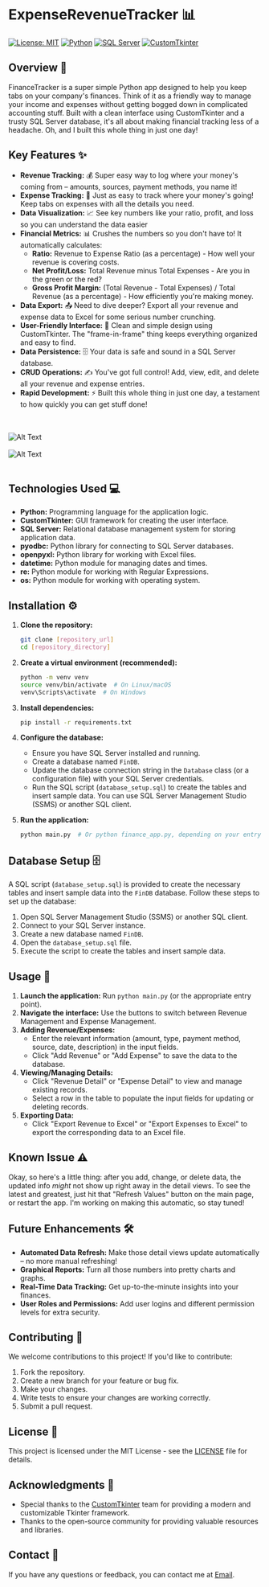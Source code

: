 # ExpenseRevenueTracker 📊

[![License: MIT](https://img.shields.io/badge/License-MIT-yellow.svg)](https://opensource.org/licenses/MIT)
[![Python](https://img.shields.io/badge/Python-3.x-blue)](https://www.python.org/downloads/)
[![SQL Server](https://img.shields.io/badge/SQL%20Server-2017+-red)](https://www.microsoft.com/en-us/sql-server/sql-server-downloads)
[![CustomTkinter](https://img.shields.io/badge/CustomTkinter-5.0+-blueviolet)](https://github.com/TomSchimansky/CustomTkinter)

## Overview 📝

FinanceTracker is a super simple Python app designed to help you keep tabs on your company's finances. Think of it as a friendly way to manage your income and expenses without getting bogged down in complicated accounting stuff. Built with a clean interface using CustomTkinter and a trusty SQL Server database, it's all about making financial tracking less of a headache. Oh, and I built this whole thing in just one day!

## Key Features ✨

*   **Revenue Tracking:** 💰 Super easy way to log where your money's coming from – amounts, sources, payment methods, you name it!
*   **Expense Tracking:** 🧾 Just as easy to track where your money's going! Keep tabs on expenses with all the details you need.
*   **Data Visualization:** 📈 See key numbers like your ratio, profit, and loss so you can understand the data easier
*   **Financial Metrics:** 📊 Crushes the numbers so you don't have to! It automatically calculates:
    *   **Ratio:** Revenue to Expense Ratio (as a percentage) - How well your revenue is covering costs.
    *   **Net Profit/Loss:** Total Revenue minus Total Expenses - Are you in the green or the red?
    *   **Gross Profit Margin:** (Total Revenue - Total Expenses) / Total Revenue (as a percentage) - How efficiently you're making money.
*   **Data Export:** 📤 Need to dive deeper? Export all your revenue and expense data to Excel for some serious number crunching.
*   **User-Friendly Interface:** 🎨 Clean and simple design using CustomTkinter. The "frame-in-frame" thing keeps everything organized and easy to find.
*   **Data Persistence:** 🗄️ Your data is safe and sound in a SQL Server database.
*   **CRUD Operations:** ✍️ You've got full control! Add, view, edit, and delete all your revenue and expense entries.
*   **Rapid Development:** ⚡ Built this whole thing in just one day, a testament to how quickly you can get stuff done!

<br><br>
![Alt Text](https://github.com/YasinShamsedini/ExpenseRevenueTracker/blob/main/images/mainfin.JPG)
<br><br>
![Alt Text](https://github.com/YasinShamsedini/ExpenseRevenueTracker/blob/main/images/detaiexpfin.JPG)
<br><br>


## Technologies Used 💻

*   **Python:** Programming language for the application logic.
*   **CustomTkinter:** GUI framework for creating the user interface.
*   **SQL Server:** Relational database management system for storing application data.
*   **pyodbc:** Python library for connecting to SQL Server databases.
*   **openpyxl:** Python library for working with Excel files.
*   **datetime:** Python module for managing dates and times.
*   **re:** Python module for working with Regular Expressions.
*   **os:** Python module for working with operating system.

## Installation ⚙️

1.  **Clone the repository:**

    ```bash
    git clone [repository_url]
    cd [repository_directory]
    ```

2.  **Create a virtual environment (recommended):**

    ```bash
    python -m venv venv
    source venv/bin/activate  # On Linux/macOS
    venv\Scripts\activate  # On Windows
    ```

3.  **Install dependencies:**

    ```bash
    pip install -r requirements.txt
    ```

4.  **Configure the database:**

    *   Ensure you have SQL Server installed and running.
    *   Create a database named `FinDB`.
    *   Update the database connection string in the `Database` class (or a configuration file) with your SQL Server credentials.
    *   Run the SQL script (`database_setup.sql`) to create the tables and insert sample data. You can use SQL Server Management Studio (SSMS) or another SQL client.

5.  **Run the application:**

    ```bash
    python main.py  # Or python finance_app.py, depending on your entry point
    ```

## Database Setup 🗄️

A SQL script (`database_setup.sql`) is provided to create the necessary tables and insert sample data into the `FinDB` database. Follow these steps to set up the database:

1.  Open SQL Server Management Studio (SSMS) or another SQL client.
2.  Connect to your SQL Server instance.
3.  Create a new database named `FinDB`.
4.  Open the `database_setup.sql` file.
5.  Execute the script to create the tables and insert sample data.

## Usage 🚀

1.  **Launch the application:** Run `python main.py` (or the appropriate entry point).
2.  **Navigate the interface:** Use the buttons to switch between Revenue Management and Expense Management.
3.  **Adding Revenue/Expenses:**
    *   Enter the relevant information (amount, type, payment method, source, date, description) in the input fields.
    *   Click "Add Revenue" or "Add Expense" to save the data to the database.
4.  **Viewing/Managing Details:**
    *   Click "Revenue Detail" or "Expense Detail" to view and manage existing records.
    *   Select a row in the table to populate the input fields for updating or deleting records.
5.  **Exporting Data:**
    *   Click "Export Revenue to Excel" or "Export Expenses to Excel" to export the corresponding data to an Excel file.

## Known Issue ⚠️

Okay, so here's a little thing: after you add, change, or delete data, the updated info *might* not show up right away in the detail views. To see the latest and greatest, just hit that "Refresh Values" button on the main page, or restart the app. I'm working on making this automatic, so stay tuned!

## Future Enhancements 🛠️

*   **Automated Data Refresh:** Make those detail views update automatically – no more manual refreshing!
*   **Graphical Reports:** Turn all those numbers into pretty charts and graphs.
*   **Real-Time Data Tracking:** Get up-to-the-minute insights into your finances.
*   **User Roles and Permissions:** Add user logins and different permission levels for extra security.

## Contributing 🤝

We welcome contributions to this project! If you'd like to contribute:

1.  Fork the repository.
2.  Create a new branch for your feature or bug fix.
3.  Make your changes.
4.  Write tests to ensure your changes are working correctly.
5.  Submit a pull request.

## License 📜

This project is licensed under the MIT License - see the [LICENSE](LICENSE) file for details.

## Acknowledgments 🙏

*   Special thanks to the [CustomTkinter](https://github.com/TomSchimansky/CustomTkinter) team for providing a modern and customizable Tkinter framework.
*   Thanks to the open-source community for providing valuable resources and libraries.

## Contact 📧

If you have any questions or feedback, you can contact me at [Email](yasin.shamsedini@gmail.com).

